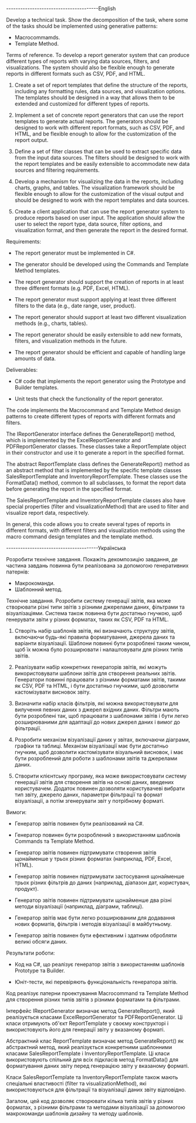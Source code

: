---------------------------------------English

Develop a technical task. Show the decomposition of the task, where some of the tasks should be implemented using generative patterns:
- Macrocommamds. 
- Template Method. 

Terms of reference.
To develop a report generator system that can produce different types of reports with varying data sources, filters, and visualizations. 
The system should also be flexible enough to generate reports in different formats such as CSV, PDF, and HTML.

1. Create a set of report templates that define the structure of the reports, including any formatting rules, data sources, and visualization options. The templates should be designed in a way that allows them to be extended and customized for different types of reports.

2. Implement a set of concrete report generators that can use the report templates to generate actual reports. The generators should be designed to work with different report formats, such as CSV, PDF, and HTML, and be flexible enough to allow for the customization of the report output.

3. Define a set of filter classes that can be used to extract specific data from the input data sources. The filters should be designed to work with the report templates and be easily extensible to accommodate new data sources and filtering requirements.

4. Develop a mechanism for visualizing the data in the reports, including charts, graphs, and tables. The visualization framework should be flexible enough to allow for the customization of the visual output and should be designed to work with the report templates and data sources.

5. Create a client application that can use the report generator system to produce reports based on user input. The application should allow the user to select the report type, data source, filter options, and visualization format, and then generate the report in the desired format.

Requirements:

- The report generator must be implemented in C#.

- The generator should be developed using the Commands and Template Method templates.

- The report generator should support the creation of reports in at least three different formats (e.g. PDF, Excel, HTML).

- The report generator must support applying at least three different filters to the data (e.g., date range, user, product).

- The report generator should support at least two different visualization methods (e.g., charts, tables).

- The report generator should be easily extensible to add new formats, filters, and visualization methods in the future.

- The report generator should be efficient and capable of handling large amounts of data. 

Deliverables:

- C# code that implements the report generator using the Prototype and Builder templates.

- Unit tests that check the functionality of the report generator.


The code implements the Macrocommand and Template Method design patterns to create different types of reports with different formats and filters.

The IReportGenerator interface defines the GenerateReport() method, which is implemented by the ExcelReportGenerator and PDFReportGenerator classes. These classes take a ReportTemplate object in their constructor and use it to generate a report in the specified format.

The abstract ReportTemplate class defines the GenerateReport() method as an abstract method that is implemented by the specific template classes SalesReportTemplate and InventoryReportTemplate. These classes use the FormatData() method, common to all subclasses, to format the report data before generating the report in the specified format.

The SalesReportTemplate and InventoryReportTemplate classes also have special properties (filter and visualizationMethod) that are used to filter and visualize report data, respectively.

In general, this code allows you to create several types of reports in different formats, with different filters and visualization methods using the macro command design templates and the template method.


---------------------------------------Українська

Розробити технічне завдання. Покажіть декомпозицію завдання, де частина завдань повинна бути реалізована за допомогою генеративних патернів:
- Макрокоманди. 
- Шаблонний метод. 

Технічне завдання.
Розробити систему генерації звітів, яка може створювати різні типи звітів з різними джерелами даних, фільтрами та візуалізаціями. 
Система також повинна бути достатньо гнучкою, щоб генерувати звіти у різних форматах, таких як CSV, PDF та HTML.

1. Створіть набір шаблонів звітів, які визначають структуру звітів, включаючи будь-які правила форматування, джерела даних та варіанти візуалізації. Шаблони повинні бути розроблені таким чином, щоб їх можна було розширювати і налаштовувати для різних типів звітів.

2. Реалізувати набір конкретних генераторів звітів, які можуть використовувати шаблони звітів для створення реальних звітів. Генератори повинні працювати з різними форматами звітів, такими як CSV, PDF та HTML, і бути достатньо гнучкими, щоб дозволити кастомізувати висновок звіту.

3. Визначити набір класів фільтрів, які можна використовувати для вилучення певних даних з джерел вхідних даних. Фільтри мають бути розроблені так, щоб працювати з шаблонами звітів і бути легко розширюваними для адаптації до нових джерел даних і вимог до фільтрації.

4. Розробити механізм візуалізації даних у звітах, включаючи діаграми, графіки та таблиці. Механізм візуалізації має бути достатньо гнучким, щоб дозволити кастомізувати візуальний висновок, і має бути розроблений для роботи з шаблонами звітів та джерелами даних.

5. Створити клієнтську програму, яка може використовувати систему генерації звітів для створення звітів на основі даних, введених користувачем. Додаток повинен дозволяти користувачеві вибрати тип звіту, джерело даних, параметри фільтрації та формат візуалізації, а потім згенерувати звіт у потрібному форматі.

Вимоги:

- Генератор звітів повинен бути реалізований на C#.

- Генератор повинен бути розроблений з використанням шаблонів Commands та Template Method.

- Генератор звітів повинен підтримувати створення звітів щонайменше у трьох різних форматах (наприклад, PDF, Excel, HTML).

- Генератор звітів повинен підтримувати застосування щонайменше трьох різних фільтрів до даних (наприклад, діапазон дат, користувач, продукт).

- Генератор звітів повинен підтримувати щонайменше два різні методи візуалізації (наприклад, діаграми, таблиці).

- Генератор звітів має бути легко розширюваним для додавання нових форматів, фільтрів і методів візуалізації в майбутньому.

- Генератор звітів повинен бути ефективним і здатним обробляти великі обсяги даних. 

Результати роботи:

- Код на C#, що реалізує генератор звітів з використанням шаблонів Prototype та Builder.

- Юніт-тести, які перевіряють функціональність генератора звітів.


Код реалізує патерни проектування Macrocommand та Template Method для створення різних типів звітів з різними форматами та фільтрами.

Інтерфейс IReportGenerator визначає метод GenerateReport(), який реалізується класами ExcelReportGenerator та PDFReportGenerator. Ці класи отримують об'єкт ReportTemplate у своєму конструкторі і використовують його для генерації звіту у вказаному форматі.

Абстрактний клас ReportTemplate визначає метод GenerateReport() як абстрактний метод, який реалізується конкретними шаблонними класами SalesReportTemplate і InventoryReportTemplate. Ці класи використовують спільний для всіх підкласів метод FormatData() для форматування даних звіту перед генерацією звіту у вказаному форматі.

Класи SalesReportTemplate та InventoryReportTemplate також мають спеціальні властивості (filter та visualizationMethod), які використовуються для фільтрації та візуалізації даних звіту відповідно.

Загалом, цей код дозволяє створювати кілька типів звітів у різних форматах, з різними фільтрами та методами візуалізації за допомогою макрокоманди шаблонів дизайну та методу шаблонів.
